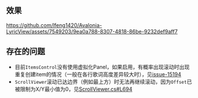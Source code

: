 ## 效果
https://github.com/lfeng1420/Avalonia-LyricView/assets/7549203/9ea0a788-8307-4818-86be-9232def9aff7

## 存在的问题
* 目前`ItemsControl`没有使用虚拟化Panel，如果启用，有概率出现滚动时出现重复创建item的情况（一般在各行歌词高度差异较大时），见[issue-15194](https://github.com/AvaloniaUI/Avalonia/issues/15194)
* `ScrollViewer`滚动已达边界（例如最上方）时无法再继续滚动，因为`Offset`已被限制为X/Y最小值为0，见[ScrollViewer.cs#L694](https://github.com/AvaloniaUI/Avalonia/blob/master/src/Avalonia.Controls/ScrollViewer.cs#L694)
